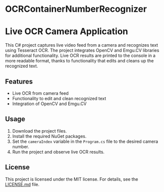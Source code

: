 # OCRContainerNumberRecognizer



# Live OCR Camera Application

This C# project captures live video feed from a camera and recognizes text using Tesseract OCR. The project integrates OpenCV and Emgu.CV libraries for additional functionality. Live OCR results are printed to the console in a more readable format, thanks to functionality that edits and cleans up the recognized text.

## Features

- Live OCR from camera feed
- Functionality to edit and clean recognized text
- Integration of OpenCV and Emgu.CV

## Usage

1. Download the project files.
2. Install the required NuGet packages.
3. Set the `cameraIndex` variable in the `Program.cs` file to the desired camera number.
4. Run the project and observe live OCR results.

## License

This project is licensed under the MIT license. For details, see the [LICENSE.md](LICENSE.md) file.
